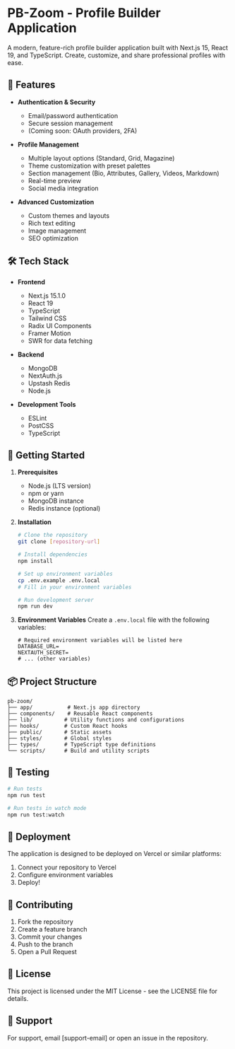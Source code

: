 # PB-Zoom - Profile Builder Application

A modern, feature-rich profile builder application built with Next.js 15, React 19, and TypeScript. Create, customize, and share professional profiles with ease.

## 🚀 Features

- **Authentication & Security**
  - Email/password authentication
  - Secure session management
  - (Coming soon: OAuth providers, 2FA)

- **Profile Management**
  - Multiple layout options (Standard, Grid, Magazine)
  - Theme customization with preset palettes
  - Section management (Bio, Attributes, Gallery, Videos, Markdown)
  - Real-time preview
  - Social media integration

- **Advanced Customization**
  - Custom themes and layouts
  - Rich text editing
  - Image management
  - SEO optimization

## 🛠️ Tech Stack

- **Frontend**
  - Next.js 15.1.0
  - React 19
  - TypeScript
  - Tailwind CSS
  - Radix UI Components
  - Framer Motion
  - SWR for data fetching

- **Backend**
  - MongoDB
  - NextAuth.js
  - Upstash Redis
  - Node.js

- **Development Tools**
  - ESLint
  - PostCSS
  - TypeScript

## 🚦 Getting Started

1. **Prerequisites**
   - Node.js (LTS version)
   - npm or yarn
   - MongoDB instance
   - Redis instance (optional)

2. **Installation**
   ```bash
   # Clone the repository
   git clone [repository-url]

   # Install dependencies
   npm install

   # Set up environment variables
   cp .env.example .env.local
   # Fill in your environment variables

   # Run development server
   npm run dev
   ```

3. **Environment Variables**
   Create a `.env.local` file with the following variables:
   ```
   # Required environment variables will be listed here
   DATABASE_URL=
   NEXTAUTH_SECRET=
   # ... (other variables)
   ```

## 📦 Project Structure

```
pb-zoom/
├── app/           # Next.js app directory
├── components/    # Reusable React components
├── lib/          # Utility functions and configurations
├── hooks/        # Custom React hooks
├── public/       # Static assets
├── styles/       # Global styles
├── types/        # TypeScript type definitions
└── scripts/      # Build and utility scripts
```

## 🧪 Testing

```bash
# Run tests
npm run test

# Run tests in watch mode
npm run test:watch
```

## 🚀 Deployment

The application is designed to be deployed on Vercel or similar platforms:

1. Connect your repository to Vercel
2. Configure environment variables
3. Deploy!

## 📝 Contributing

1. Fork the repository
2. Create a feature branch
3. Commit your changes
4. Push to the branch
5. Open a Pull Request

## 📄 License

This project is licensed under the MIT License - see the LICENSE file for details.

## 🤝 Support

For support, email [support-email] or open an issue in the repository.

